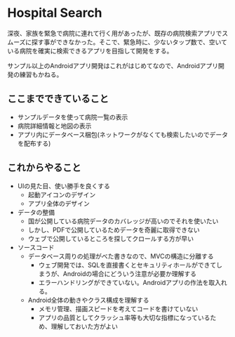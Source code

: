 # Hospital Search

深夜、家族を緊急で病院に連れて行く用があったが、既存の病院検索アプリでスムーズに探す事ができなかった。そこで、緊急時に、少ないタップ数で、空いている病院を確実に検索できるアプリを目指して開発をする。

サンプル以上のAndroidアプリ開発はこれがはじめてなので、Androidアプリ開発の練習もかねる。

ここまでできていること
-----
- サンプルデータを使って病院一覧の表示
- 病院詳細情報と地図の表示
- アプリ内にデータベース梱包(ネットワークがなくても検索したいのでデータを配布する)

これからやること
-----
- UIの見た目、使い勝手を良くする
    - 起動アイコンのデザイン
    - アプリ全体のデザイン
- データの整備
    - 国が公開している病院データのカバレッジが高いのでそれを使いたい
    - しかし、PDFで公開しているためデータを奇麗に取得できない
    - ウェブで公開しているところを探してクロールする方が早い
- ソースコード
    - データベース周りの処理がべた書きなので、MVCの構造に分離する
        - ウェブ開発では、SQLを直接書くとセキュリティホールができてしまうが、Androidの場合にどういう注意が必要か理解する
        - エラーハンドリングができていない。Androidアプリの作法を取入れる。
    - Android全体の動きやクラス構成を理解する
        - メモリ管理、描画スピードを考えてコードを書けていない
        - アプリの品質としてクラッシュ率等も大切な指標になっているため、理解しておいた方がよい
